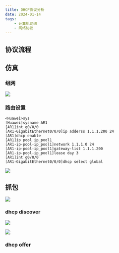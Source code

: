 ```yaml
---
title: DHCP协议分析
date: 2024-01-14
tags:
	- 计算机网络
	- 网络协议
---
```

## 协议流程
## 仿真
### 组网
![](Pastedimage20231215004144.png)

### 路由设置
```console
<Huawei>sys
[Huawei]sysname AR1
[AR1]int g0/0/0
[AR1-GigabitEthernet0/0/0]ip adderss 1.1.1.200 24
[AR1]dhcp enable
[AR1]ip pool ip_pool1
[AR1-ip-pool-ip_pool1]network 1.1.1.0 24
[AR1-ip-pool-ip_pool1]gateway-list 1.1.1.200
[AR1-ip-pool-ip_pool1]lease day 3
[AR1]int g0/0/0
[AR1-GigabitEthernet0/0/0]dhcp select global
```
![](Pastedimage20231215004416.png)


## 抓包
![](Pastedimage20231215005008.png)

### dhcp discover
![](Pastedimage20231215010535.png)

![](Pastedimage20231215010615.png)
### dhcp offer
